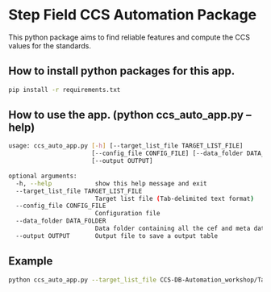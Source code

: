# Step Field CCS Automation Package
This python package aims to find reliable features and compute the CCS values for the standards.

## How to install python packages for this app.
```bash
pip install -r requirements.txt
```

## How to use the app. (python ccs_auto_app.py –help)
```bash
usage: ccs_auto_app.py [-h] [--target_list_file TARGET_LIST_FILE]
                       [--config_file CONFIG_FILE] [--data_folder DATA_FOLDER]
                       [--output OUTPUT]
 
optional arguments:
  -h, --help            show this help message and exit
  --target_list_file TARGET_LIST_FILE
                        Target list file (Tab-delimited text format)
  --config_file CONFIG_FILE
                        Configuration file
  --data_folder DATA_FOLDER
                        Data folder containing all the cef and meta data files
  --output OUTPUT       Output file to save a output table
```

## Example
```bash
python ccs_auto_app.py --target_list_file CCS-DB-Automation_workshop/TargetList.tsv --config_file CCS-DB-Automation_workshop/config.xml --data_folder CCS-DB-Automation_workshop/cef-and-metadata
```
